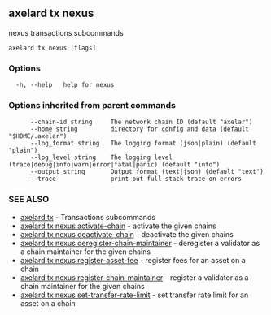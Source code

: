 ## axelard tx nexus

nexus transactions subcommands

```
axelard tx nexus [flags]
```

### Options

```
  -h, --help   help for nexus
```

### Options inherited from parent commands

```
      --chain-id string     The network chain ID (default "axelar")
      --home string         directory for config and data (default "$HOME/.axelar")
      --log_format string   The logging format (json|plain) (default "plain")
      --log_level string    The logging level (trace|debug|info|warn|error|fatal|panic) (default "info")
      --output string       Output format (text|json) (default "text")
      --trace               print out full stack trace on errors
```

### SEE ALSO

- [axelard tx](/cli-docs/v0_32_0/axelard_tx) - Transactions subcommands
- [axelard tx nexus activate-chain](/cli-docs/v0_32_0/axelard_tx_nexus_activate-chain) - activate the given chains
- [axelard tx nexus deactivate-chain](/cli-docs/v0_32_0/axelard_tx_nexus_deactivate-chain) - deactivate the given chains
- [axelard tx nexus deregister-chain-maintainer](/cli-docs/v0_32_0/axelard_tx_nexus_deregister-chain-maintainer) - deregister a validator as a chain maintainer for the given chains
- [axelard tx nexus register-asset-fee](/cli-docs/v0_32_0/axelard_tx_nexus_register-asset-fee) - register fees for an asset on a chain
- [axelard tx nexus register-chain-maintainer](/cli-docs/v0_32_0/axelard_tx_nexus_register-chain-maintainer) - register a validator as a chain maintainer for the given chains
- [axelard tx nexus set-transfer-rate-limit](/cli-docs/v0_32_0/axelard_tx_nexus_set-transfer-rate-limit) - set transfer rate limit for an asset on a chain
